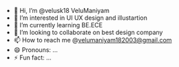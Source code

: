 - 👋 Hi, I’m @velusk18 VeluManiyam
- 👀 I’m interested in UI UX design and illustartion
- 🌱 I’m currently learning BE.ECE
- 💞️ I’m looking to collaborate on best design company
- 📫 How to reach me @velumaniyam182003@gmail.com
- 😄 Pronouns: ...
- ⚡ Fun fact: ...

<!---
velusk18/velusk18 is a ✨ special ✨ repository because its `README.md` (this file) appears on your GitHub profile.
You can click the Preview link to take a look at your changes.
--->
